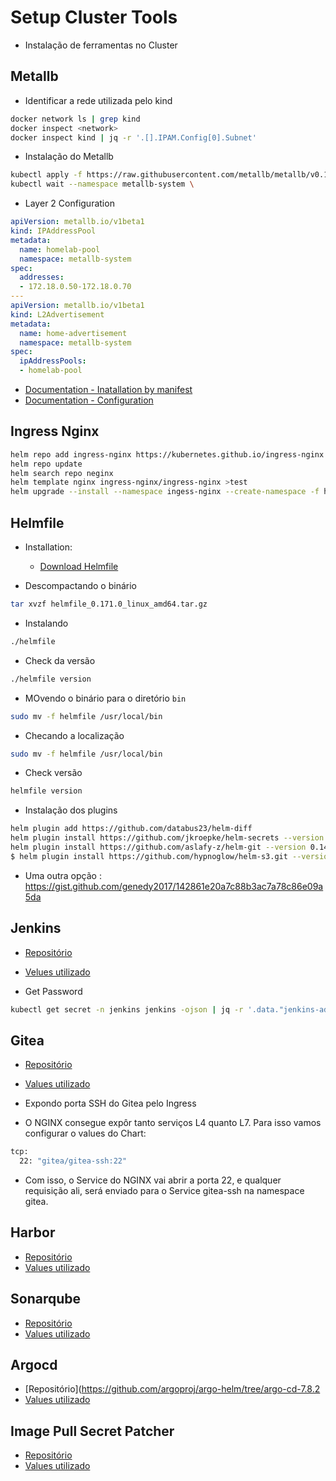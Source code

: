 # Setup Cluster Tools

- Instalação de ferramentas no Cluster

## Metallb

- Identificar a rede utilizada pelo kind

```bash
docker network ls | grep kind
docker inspect <network>
docker inspect kind | jq -r '.[].IPAM.Config[0].Subnet'
```

- Instalação do Metallb

```bash
kubectl apply -f https://raw.githubusercontent.com/metallb/metallb/v0.14.3/config/manifests/metallb-native.yaml
kubectl wait --namespace metallb-system \
```

- Layer 2 Configuration

```yaml
apiVersion: metallb.io/v1beta1
kind: IPAddressPool
metadata:
  name: homelab-pool
  namespace: metallb-system
spec:
  addresses:
  - 172.18.0.50-172.18.0.70
---
apiVersion: metallb.io/v1beta1
kind: L2Advertisement
metadata:
  name: home-advertisement
  namespace: metallb-system
spec:
  ipAddressPools:
  - homelab-pool
```

- [Documentation - Inatallation by manifest](https://metallb.io/installation/#installation-by-manifest)
- [Documentation - Configuration](https://metallb.io/configuration/#layer-2-configuration)

## Ingress Nginx

```bash
helm repo add ingress-nginx https://kubernetes.github.io/ingress-nginx
helm repo update
helm search repo neginx 
helm template nginx ingress-nginx/ingress-nginx >test
helm upgrade --install --namespace ingess-nginx --create-namespace -f helm-tools/ingress-nginx/values.yaml ingress-nginx ingress-nginx/ingress-nginx
```

## Helmfile

- Installation:

  - [Download Helmfile](https://github.com/helmfile/helmfile/releases)

- Descompactando o binário

```bash
tar xvzf helmfile_0.171.0_linux_amd64.tar.gz 
```

- Instalando

```bash
./helmfile 
```

- Check da versão

```bash
./helmfile version
```

- MOvendo o binário para o diretório `bin`

```bash
sudo mv -f helmfile /usr/local/bin 
```

- Checando a localização

```bash
sudo mv -f helmfile /usr/local/bin 
```

- Check versão

```bash
helmfile version   
```

- Instalação dos plugins

```bash
helm plugin add https://github.com/databus23/helm-diff
helm plugin install https://github.com/jkroepke/helm-secrets --version v4.2.2
helm plugin install https://github.com/aslafy-z/helm-git --version 0.14.3
$ helm plugin install https://github.com/hypnoglow/helm-s3.git --version 0.14.0
```

- Uma outra opção : https://gist.github.com/genedy2017/142861e20a7c88b3ac7a78c86e09a5da

## Jenkins

- [Repositório](https://github.com/jenkinsci/helm-charts)
- [Velues utilizado](../helm-tools/jenkins/values.yaml)


- Get Password

```bash
kubectl get secret -n jenkins jenkins -ojson | jq -r '.data."jenkins-admin-password"' | base64 -d
```

## Gitea

- [Repositório](https://gitea.com/gitea/helm-chart/src/tag/v10.5.0/)
- [Values utilizado](../helm-tools/gitea/values.yaml)

- Expondo porta SSH do Gitea pelo Ingress
- O NGINX consegue expôr tanto serviços L4 quanto L7. Para isso vamos configurar o values do Chart:

```bash
tcp:
  22: "gitea/gitea-ssh:22"
```

- Com isso, o Service do NGINX vai abrir a porta 22, e qualquer requisição ali, será enviado para o Service gitea-ssh na namespace gitea.

## Harbor

- [Repositório](https://github.com/goharbor/harbor-helm/tree/v1.16.2)
- [Values utilizado](../helm-tools/harbor/values.yaml)

## Sonarqube
- [Repositório](https://github.com/SonarSource/helm-chart-sonarqube/tree/sonarqube-10.8.1-sonarqube-dce-10.8.1/charts/sonarqube)
- [Values utilizado](../helm-tools/sonarqube/values.yaml)

## Argocd
- [Repositório](https://github.com/argoproj/argo-helm/tree/argo-cd-7.8.2
- [Values utilizado](../helm-tools/argocd/values.yaml)


## Image Pull Secret Patcher
- [Repositório](https://artifacthub.io/packages/helm/empathyco/imagepullsecret-patcher)
- [Values utilizado](../helm-tools/imagepullsecret-patcher/)

